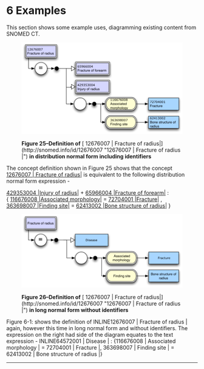# 6 Examples

This section shows some example uses, diagramming existing content from SNOMED CT.

<figure><img src="../images/29950859.png" alt="" title=""><figcaption><p><strong>Figure 25</strong><strong>–</strong><strong>Definition of</strong> [ 12676007 | Fracture of radius|](http://snomed.info/id/12676007 "12676007 | Fracture of radius |") <strong>in distribution normal form including identifiers</strong></p></figcaption></figure>

The concept definition shown in Figure 25 shows that the concept [ 12676007 | Fracture of radius|](http://snomed.info/id/12676007 "12676007 | Fracture of radius |") is equivalent to the following distribution normal form expression - 

[ 429353004 |Injury of radius|](http://snomed.info/id/429353004 "429353004 | Injury of radius |") \+  [ 65966004 |Fracture of forearm|](http://snomed.info/id/65966004 "65966004 | Fracture of forearm |") :  
{ [ 116676008 |Associated morphology|](http://snomed.info/id/116676008 "116676008 | Associated morphology |") =  [ 72704001 |Fracture|](http://snomed.info/id/72704001 "72704001 | Fracture |") ,  
[ 363698007 |Finding site|](http://snomed.info/id/363698007 "363698007 | Finding site |") =  [ 62413002 |Bone structure of radius|](http://snomed.info/id/62413002 "62413002 | Bone structure of radius |") } 

  

<figure><img src="../images/29950860.png" alt="" title=""><figcaption><p><strong>Figure 26</strong><strong>–</strong><strong>Definition of</strong> [ 12676007 | Fracture of radius|](http://snomed.info/id/12676007 "12676007 | Fracture of radius |") <strong>in long normal form without identifiers</strong></p></figcaption></figure>

  

Figure 6-1: shows the definition of INLINE12676007 | Fracture of radius | again, however this time in long normal form and without identifiers. The expression on the right had side of the diagram equates to the text expression - INLINE64572001 | Disease | : {116676008 | Associated morphology | = 72704001 | Fracture |, 363698007 | Finding site | = 62413002 | Bone structure of radius |} 

  

* * *
